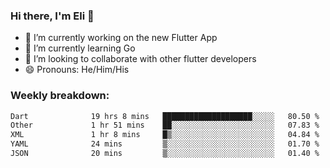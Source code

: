 ### Hi there, I'm Eli 👋
- 🔭 I’m currently working on the new Flutter App
- 🌱 I’m currently learning Go
- 🦄 I’m looking to collaborate with other flutter developers
- 😄 Pronouns: He/Him/His

### Weekly breakdown:
<!--START_SECTION:waka-->

```txt
Dart              19 hrs 8 mins   ████████████████████░░░░░   80.50 %
Other             1 hr 51 mins    ██░░░░░░░░░░░░░░░░░░░░░░░   07.83 %
XML               1 hr 8 mins     █▒░░░░░░░░░░░░░░░░░░░░░░░   04.84 %
YAML              24 mins         ▒░░░░░░░░░░░░░░░░░░░░░░░░   01.70 %
JSON              20 mins         ▒░░░░░░░░░░░░░░░░░░░░░░░░   01.40 %
```

<!--END_SECTION:waka-->
